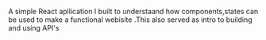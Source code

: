 A simple React apllication I built to understaand how components,states can be used to make a functional webisite .This also served as intro to building and using API's
